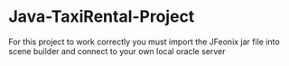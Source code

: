 # Java-TaxiRental-Project

For this project to work correctly you must import the JFeonix jar file into scene builder and connect to your own local oracle server
